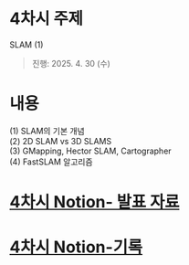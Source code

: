 # 4차시 주제
SLAM (1)

> 진행: 2025. 4. 30 (수)


# 내용   
(1) SLAM의 기본 개념 <br>
(2) 2D SLAM vs 3D SLAMS <br>
(3) GMapping, Hector SLAM, Cartographer <br>
(4) FastSLAM 알고리즘


# [4차시 Notion- 발표 자료](https://persistent-syringa-e6c.notion.site/04-1cb385122d548074a594c760a307be36?pvs=4)
# [4차시 Notion-기록](https://persistent-syringa-e6c.notion.site/04-1e5385122d548068ac3ed51927f46aff?pvs=4)
